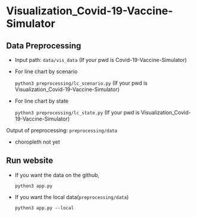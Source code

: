 # Visualization_Covid-19-Vaccine-Simulator

## Data Preprocessing

- Input path: `data/vis_data` (If your pwd is Covid-19-Vaccine-Simulator)

- For line chart by scenario

  `python3 preprocessing/lc_scenario.py` (If your pwd is Visualization_Covid-19-Vaccine-Simulator)

- For line chart by state

  `python3 preprocessing/lc_state.py` (If your pwd is Visualization_Covid-19-Vaccine-Simulator)

Output of preprocessing: `preprocessing/data`

- choropleth not yet

## Run website

- If you want the data on the github,

  `python3 app.py`

- If you want the local data(`preprocessing/data`)

  `python3 app.py --local`